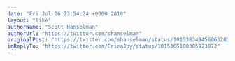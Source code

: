 ```yaml
---
date: "Fri Jul 06 23:54:24 +0000 2018"
layout: "like"
authorName: "Scott Hanselman"
authorUrl: "https://twitter.com/shanselman"
originalPost: "https://twitter.com/shanselman/status/1015383494560632832"
inReplyTo: "https://twitter.com/EricaJoy/status/1015365100385923072"
---
```

